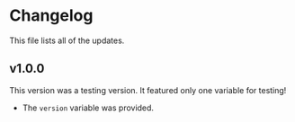 # Changelog

This file lists all of the updates.

## v1.0.0

This version was a testing version. It featured only one variable for testing!

-   The `version` variable was provided.
